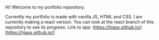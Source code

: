 Hi! Welcome to my portfolio repository.

Currently my portfolio is made with vanilla JS, HTML and CSS. I am currently making a react version. You can look at the react branch of this repository to see its progress. 
Link to app: (https://hjaox.github.io/)[https://hjaox.github.io/]
